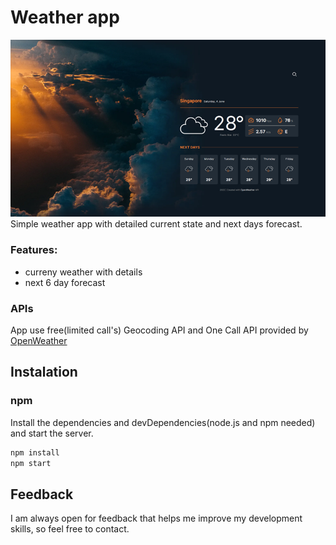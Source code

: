 # Weather app
<img src="https://raw.githubusercontent.com/mtwebworks/weather-app/main/screenshot/screenshot.png" width="800">
Simple weather app with detailed current state and next days forecast.

### Features: 
- curreny weather with details
- next 6 day forecast

### APIs
App use free(limited call's) Geocoding API and One Call API provided by [OpenWeather](http://openweathermap.org/)

## Instalation
### npm
Install the dependencies and devDependencies(node.js and npm needed) and start the server.

```sh
npm install
npm start
```

## Feedback
I am always open for feedback that helps me improve my development skills, so feel free to contact.